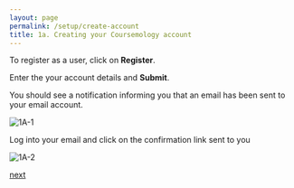 ```yaml
---
layout: page
permalink: /setup/create-account
title: 1a. Creating your Coursemology account
---
```


To register as a user, click on **Register**.

Enter the your account details and **Submit**.

You should see a notification informing you that an email has been sent to your email account.

![1A-1](https://zhengwei143.github.io/Coursemology-help/images/1A-1.gif)

Log into your email and click on the confirmation link sent to you

![1A-2](https://zhengwei143.github.io/Coursemology-help/images/1A-2.gif)


[next](https://zhengwei143.github.io/Coursemology-help/setup/account-settings)